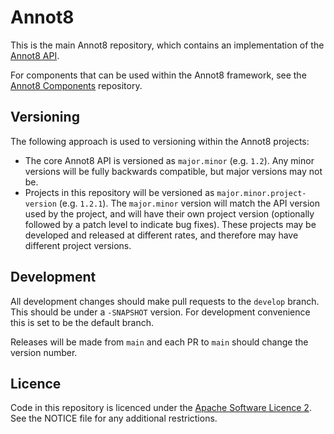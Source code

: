 # Annot8

This is the main Annot8 repository, which contains an implementation of the [Annot8 API](https://github.com/annot8/annot8-api).

For components that can be used within the Annot8 framework, see the [Annot8 Components](https://github.com/annot8/annot8-components) repository.

## Versioning

The following approach is used to versioning within the Annot8 projects:

* The core Annot8 API is versioned as `major.minor` (e.g. `1.2`). 
  Any minor versions will be fully backwards compatible, but major versions may not be.
* Projects in this repository will be versioned as `major.minor.project-version` (e.g. `1.2.1`).
  The `major.minor` version will match the API version used by the project, and will have their own project version (optionally followed by a patch level to indicate bug fixes).
  These projects may be developed and released at different rates, and therefore may have different project versions.

## Development

All development changes should make pull requests to the `develop` branch. 
This should be under a `-SNAPSHOT` version. 
For development convenience this is set to be the default branch.

Releases will be made from `main` and each PR to `main` should change the version number.
## Licence

Code in this repository is licenced under the [Apache Software Licence 2](https://www.apache.org/licenses/LICENSE-2.0).
See the NOTICE file for any additional restrictions.